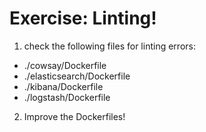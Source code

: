 Exercise: Linting!
==================

1) check the following files for linting errors:

- ./cowsay/Dockerfile
- ./elasticsearch/Dockerfile
- ./kibana/Dockerfile
- ./logstash/Dockerfile

2) Improve the Dockerfiles!

